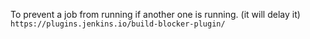 To prevent a job from running if another one is running. (it will delay it)
`https://plugins.jenkins.io/build-blocker-plugin/`